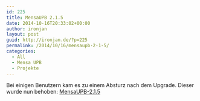 ```yaml
---
id: 225
title: MensaUPB 2.1.5
date: 2014-10-16T20:33:02+00:00
author: ironjan
layout: post
guid: http://ironjan.de/?p=225
permalink: /2014/10/16/mensaupb-2-1-5/
categories:
  - All
  - Mensa UPB
  - Projekte
---
```

Bei einigen Benutzern kam es zu einem Absturz nach dem Upgrade. Dieser wurde nun behoben: [MensaUPB-2.1.5](http://ironjan.de/wp-content/uploads/2014/10/MensaUPB-2.1.5.apk)